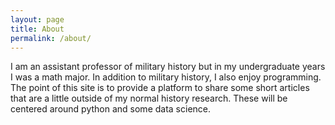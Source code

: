 ```yaml
---
layout: page
title: About
permalink: /about/
---
```


I am an assistant professor of military history but in my undergraduate years I was a math major. In addition to military history, I also enjoy programming. The point of this site is to provide a platform to share some short articles that are a little outside of my normal history research. These will be centered around python and some data science. 
